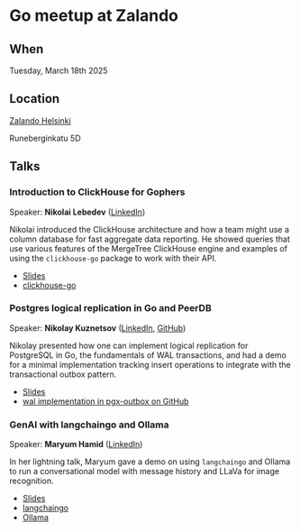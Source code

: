 # Go meetup at Zalando

## When

Tuesday, March 18th 2025

## Location

[Zalando Helsinki](https://www.zalando.fi/)

Runeberginkatu 5D

## Talks

### Introduction to ClickHouse for Gophers

Speaker: **Nikolai Lebedev** ([LinkedIn](https://www.linkedin.com/in/nikolai-lebedev/))

Nikolai introduced the ClickHouse architecture and how a team might use a
column database for fast aggregate data reporting. He showed queries that use
various features of the MergeTree ClickHouse engine and examples of using the
`clickhouse-go` package to work with their API.

- [Slides](./Introduction-to-ClickHouse-for-Gophers.pdf)
- [clickhouse-go](https://pkg.go.dev/github.com/ClickHouse/clickhouse-go/v2)

### Postgres logical replication in Go and PeerDB

Speaker: **Nikolay Kuznetsov** ([LinkedIn](https://www.linkedin.com/in/nkuznetsov/), [GitHub](https://github.com/nikolayk812))

Nikolay presented how one can implement logical replication for PostgreSQL in
Go, the fundamentals of WAL transactions, and had a demo for a minimal
implementation tracking insert operations to integrate with the transactional
outbox pattern.

- [Slides](./postgres-logical-replication.pdf)
- [wal implementation in pgx-outbox on GitHub](https://github.com/nikolayk812/pgx-outbox/tree/main/wal)

### GenAI with langchaingo and Ollama

Speaker: **Maryum Hamid** ([LinkedIn](https://www.linkedin.com/in/maryum-hamid-6657231aa/))

In her lightning talk, Maryum gave a demo on using `langchaingo` and Ollama
to run a conversational model with message history and LLaVa for image
recognition.

- [Slides](./GenAI-with-LangchainGo-&-Ollama.pdf)
- [langchaingo](https://github.com/tmc/langchaingo)
- [Ollama](https://www.ollama.com/)

